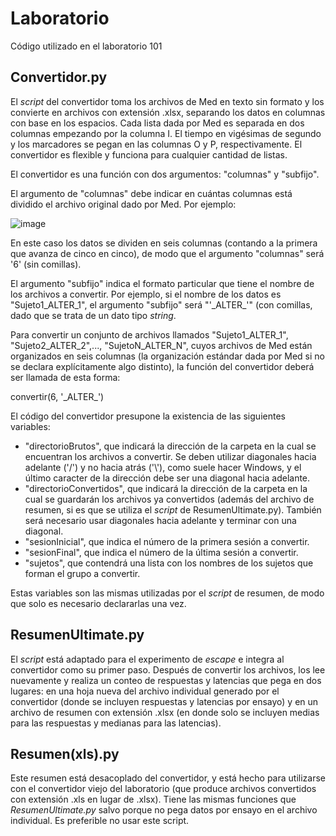 # Laboratorio
Código utilizado en el laboratorio 101


## Convertidor.py

El _script_ del convertidor toma los archivos de Med en texto sin formato y los convierte en archivos con extensión .xlsx, separando los datos en columnas con base en los espacios. Cada lista dada por Med es separada en dos columnas empezando por la columna I. El tiempo en vigésimas de segundo y los marcadores se pegan en las columnas O y P, respectivamente. El convertidor es flexible y funciona para cualquier cantidad de listas.

El convertidor es una función con dos argumentos: "columnas" y "subfijo".

El argumento de "columnas" debe indicar en cuántas columnas está dividido el archivo original dado por Med. Por ejemplo:

![image](https://user-images.githubusercontent.com/87039101/124951294-d38b8c00-dfd8-11eb-9d80-def3c77ae8c2.png)

En este caso los datos se dividen en seis columnas (contando a la primera que avanza de cinco en cinco), de modo que el argumento "columnas" será '6' (sin comillas).

El argumento "subfijo" indica el formato particular que tiene el nombre de los archivos a convertir. Por ejemplo, si el nombre de los datos es "Sujeto1_ALTER_1", el argumento "subfijo" será "'\_ALTER\_'" (con comillas, dado que se trata de un dato tipo _string_.

Para convertir un conjunto de archivos llamados "Sujeto1_ALTER_1", "Sujeto2_ALTER_2",..., "SujetoN_ALTER_N", cuyos archivos de Med están organizados en seis columnas (la organización estándar dada por Med si no se declara explícitamente algo distinto), la función del convertidor deberá ser llamada de esta forma:

convertir(6, '\_ALTER\_')

El código del convertidor presupone la existencia de las siguientes variables:

* "directorioBrutos", que indicará la dirección de la carpeta en la cual se encuentran los archivos a convertir. Se deben utilizar diagonales hacia adelante ('/') y no hacia atrás ('\\'), como suele hacer Windows, y el último caracter de la dirección debe ser una diagonal hacia adelante.
* "directorioConvertidos", que indicará la dirección de la carpeta en la cual se guardarán los archivos ya convertidos (además del archivo de resumen, si es que se utiliza el _script_ de ResumenUltimate.py). También será necesario usar diagonales hacia adelante y terminar con una diagonal.
* "sesionInicial", que indica el número de la primera sesión a convertir.
* "sesionFinal", que indica el número de la última sesión a convertir.
* "sujetos", que contendrá una lista con los nombres de los sujetos que forman el grupo a convertir.

Estas variables son las mismas utilizadas por el _script_ de resumen, de modo que solo es necesario declararlas una vez.

## ResumenUltimate.py

El _script_ está adaptado para el experimento de _escape_ e integra al convertidor como su primer paso. Después de convertir los archivos, los lee nuevamente y realiza un conteo de respuestas y latencias que pega en dos lugares: en una hoja nueva del archivo individual generado por el convertidor (donde se incluyen respuestas y latencias por ensayo) y en un archivo de resumen con extensión .xlsx (en donde solo se incluyen medias para las respuestas y medianas para las latencias).

## Resumen(xls).py

Este resumen está desacoplado del convertidor, y está hecho para utilizarse con el convertidor viejo del laboratorio (que produce archivos convertidos con extensión .xls en lugar de .xlsx). Tiene las mismas funciones que _ResumenUltimate.py_ salvo porque no pega datos por ensayo en el archivo individual. Es preferible no usar este script.
